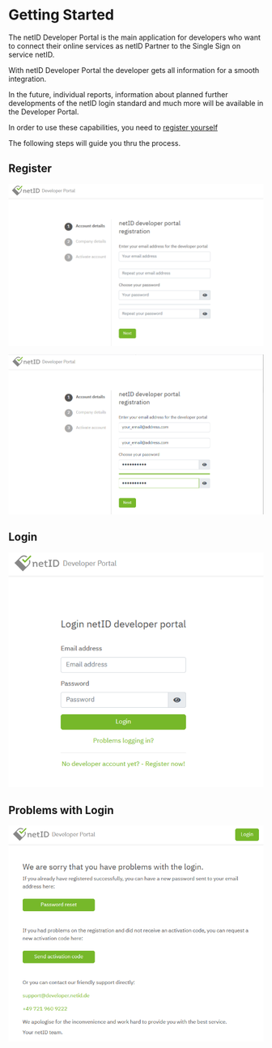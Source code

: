 # Getting Started

The netID Developer Portal is the main application for developers who want to connect their online services as netID Partner to the Single Sign on service netID.

With netID Developer Portal the developer gets all information for a smooth integration.

In the future, individual reports, information about planned further developments of the netID login standard and much more will be available in the Developer Portal.

In order to use these capabilities, you need to [register yourself](https:\\developer.netid.de)  

The following steps will guide you thru the process.



## Register


![reg step 1](../images/devportal/netid_dev_portal_register_step_one.png)



![reg step 1 filled](../images/devportal/netid_dev_portal_register_step_one_filled.png)
## Login

![login](../images/devportal/netid_dev_portal_login.png)



## Problems with Login

![problems login](../images/devportal/netid_dev_portal_problems_login.png)